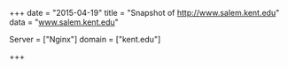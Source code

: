 
+++
date = "2015-04-19"
title = "Snapshot of http://www.salem.kent.edu"
data = "www.salem.kent.edu"

Server = ["Nginx"]
domain = ["kent.edu"]


+++
#
